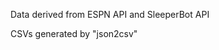 Data derived from ESPN API and SleeperBot API

CSVs generated by "json2csv"

```json2csv -i {pathToJSONDataFile} -o {pathToExportCSV}